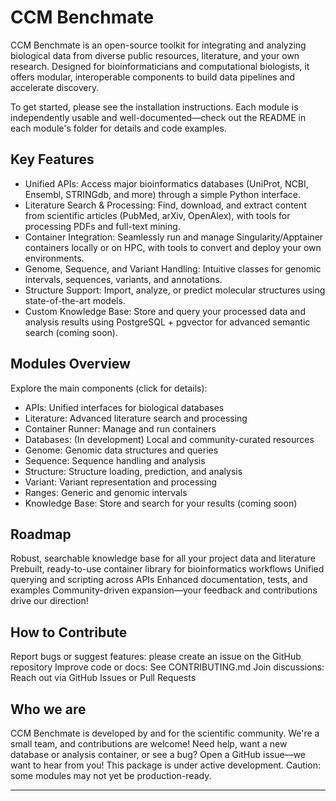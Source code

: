 # CCM Benchmate
CCM Benchmate is an open-source toolkit for integrating and analyzing biological data from diverse public resources, literature, and your own research. Designed for bioinformaticians and computational biologists, it offers modular, interoperable components to build data pipelines and accelerate discovery.

To get started, please see the installation instructions. 
Each module is independently usable and well-documented—check out the README in each module's folder for details and code examples.

## Key Features
- Unified APIs: Access major bioinformatics databases (UniProt, NCBI, Ensembl, STRINGdb, and more) through a simple Python interface.
- Literature Search & Processing: Find, download, and extract content from scientific articles (PubMed, arXiv, OpenAlex), with tools for processing PDFs and full-text mining.
- Container Integration: Seamlessly run and manage Singularity/Apptainer containers locally or on HPC, with tools to convert and deploy your own environments.
- Genome, Sequence, and Variant Handling: Intuitive classes for genomic intervals, sequences, variants, and annotations.
- Structure Support: Import, analyze, or predict molecular structures using state-of-the-art models.
- Custom Knowledge Base: Store and query your processed data and analysis results using PostgreSQL + pgvector for advanced semantic search (coming soon).

## Modules Overview
Explore the main components (click for details):
- APIs: Unified interfaces for biological databases
- Literature: Advanced literature search and processing
- Container Runner: Manage and run containers
- Databases: (In development) Local and community-curated resources
- Genome: Genomic data structures and queries
- Sequence: Sequence handling and analysis
- Structure: Structure loading, prediction, and analysis
- Variant: Variant representation and processing
- Ranges: Generic and genomic intervals
- Knowledge Base: Store and search for your results (coming soon)

## Roadmap
Robust, searchable knowledge base for all your project data and literature
Prebuilt, ready-to-use container library for bioinformatics workflows
Unified querying and scripting across APIs
Enhanced documentation, tests, and examples
Community-driven expansion—your feedback and contributions drive our direction!

## How to Contribute
Report bugs or suggest features: please create an issue on the GitHub repository
Improve code or docs: See CONTRIBUTING.md
Join discussions: Reach out via GitHub Issues or Pull Requests

## Who we are
CCM Benchmate is developed by and for the scientific community. We're a small team, and contributions are welcome!
Need help, want a new database or analysis container, or see a bug? Open a GitHub issue—we want to hear from you!
This package is under active development. Caution: some modules may not yet be production-ready.

----

[Just the Docs]: https://just-the-docs.github.io/just-the-docs/
[GitHub Pages]: https://docs.github.com/en/pages
[README]: https://github.com/just-the-docs/just-the-docs-template/blob/main/README.md
[Jekyll]: https://jekyllrb.com
[GitHub Pages / Actions workflow]: https://github.blog/changelog/2022-07-27-github-pages-custom-github-actions-workflows-beta/
[use this template]: https://github.com/just-the-docs/just-the-docs-template/generate
